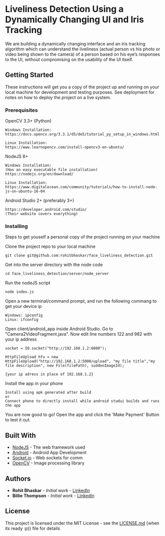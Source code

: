 # Liveliness Detection Using a Dynamically Changing UI and Iris Tracking

We are building a dynamically changing interface and an iris tracking algorithm which can understand the liveliness (actual person vs his photo or video being shown to the camera) of a person based on his eye’s responses to the UI, without compromising on the usability of the UI itself.

## Getting Started

These instructions will get you a copy of the project up and running on your local machine for development and testing purposes. See deployment for notes on how to deploy the project on a live system.

### Prerequisites

OpenCV 3.3+ (Python)

```
Windows Installation:
https://docs.opencv.org/3.3.1/d5/de5/tutorial_py_setup_in_windows.html

Linux Installation:
https://www.learnopencv.com/install-opencv3-on-ubuntu/
```

NodeJS 8+

```
Windows Installation:
(Has an easy executable file installation)
https://nodejs.org/en/download/ 

Linux Installation:
https://www.digitalocean.com/community/tutorials/how-to-install-node-js-on-ubuntu-16-04
```

Android Studio 2+ (preferably 3+)

```
https://developer.android.com/studio/
(Their website covers everything)
```

### Installing

Steps to get youself a personal copy of the project running on your machine

Clone the project repo to your local machine

```
git clone git@github.com:rohitbhaskar/face_liveliness_detection.git
```

Get into the server directory with the node code

```
cd face_liveliness_detection/server/node_server
```

Run the nodeJS script

```
node index.js
```

Open a new terminal/command prompt, and run the following commang to get your device ip

```
Windows: ipconfig
Linux: ifconfig
```

Open client/android_app inside Android Studio. Go to "Camera2VideoFragment.java".
Now edit line numbers 122 and 982 with your ip address

```
socket = IO.socket("http://192.168.1.2:6000");

HttpFileUpload hfu = new HttpFileUpload("http://192.168.1.2:5000/upload", "my file title","my file description", new File(filePath), suddenImageId);

{your ip adress in place of 192.168.1.2}
```

Install the app in your phone

```
Install using apk generated after build
or
Connect phone to directly install while android studui builds and runs the app
```

You are now good to go! Open the app and click the 'Make Payment' Button to test it out.

## Built With

* [NodeJS](https://nodejs.org/) - The web framework used
* [Android](https://developer.android.com/studio/) - Android App Development
* [Socket.io](https://socket.io/) - Web sockets for comm
* [OpenCV](https://opencv.org/) - Image processing library

## Authors

* **Rohit Bhaskar** - *Initial work* - [LinkedIn](https://in.linkedin.com/in/rohitb1vs10)
* **Billie Thompson** - *Initial work* - [LinkedIn](https://www.linkedin.com/in/tanay-shah-74095359)

## License

This project is licensed under the MIT License - see the [LICENSE.md](LICENSE.md) {when its ready :p)} file for details

